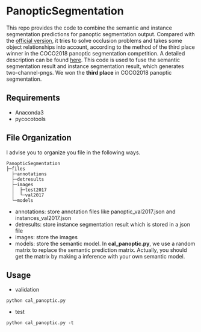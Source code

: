 # PanopticSegmentation
This repo provides the code to combine the semantic and instance segmentation predictions for panoptic segmentation output. Compared with the [official version](https://github.com/cocodataset/panopticapi), it tries to solve occlusion problems and takes some object relationships into account, according to the method of the third place winner in the COCO2018 panoptic segmentation competition. A detailed description can be found [here](http://presentations.cocodataset.org/ECCV18/COCO18-Panoptic-PKU_360.pdf). 
This code is used to fuse the semantic segmentation result and instance segmentation result, which generates two-channel-pngs. We won the **third place** in COCO2018 panoptic segmentation.

## Requirements
+ Anaconda3
+ pycocotools

## File Organization
I advise you to organize you file in the following ways.

```
PanopticSegmentation
├─files
  ├─annotations
  ├─detresults
  ├─images
  │  ├─test2017
  │  └─val2017
  └─models
```
  
+ annotations: store annotation files like panoptic_val2017.json and instances_val2017.json
+ detresults: store instance segmentation result which is stored in a json file
+ images: store the images
+ models: store the semantic model. In **cal_panoptic.py**, we use a random matrix to replace the semantic prediction matrix. Actually, you should get the matrix by making a inference with your own semantic model.

## Usage
+ validation
```
python cal_panoptic.py
```
+ test
```
python cal_panoptic.py -t
```
